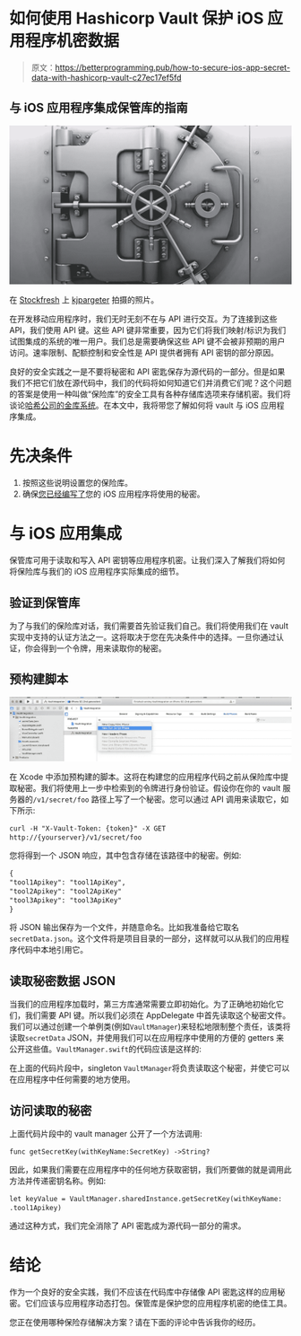 # 如何使用 Hashicorp Vault 保护 iOS 应用程序机密数据

> 原文：<https://betterprogramming.pub/how-to-secure-ios-app-secret-data-with-hashicorp-vault-c27ec17ef5fd>

## 与 iOS 应用程序集成保管库的指南

![](img/c9a38981eb7bcfc9b9bd5ffc4706057f.png)

在 [Stockfresh](https://stockfresh.com/) 上 [kjpargeter](https://stockfresh.com/image/241034/bank-vault) 拍摄的照片。

在开发移动应用程序时，我们无时无刻不在与 API 进行交互。为了连接到这些 API，我们使用 API 键。这些 API 键非常重要，因为它们将我们映射/标识为我们试图集成的系统的唯一用户。我们总是需要确保这些 API 键不会被非预期的用户访问。速率限制、配额控制和安全性是 API 提供者拥有 API 密钥的部分原因。

良好的安全实践之一是不要将秘密和 API 密匙保存为源代码的一部分。但是如果我们不把它们放在源代码中，我们的代码将如何知道它们并消费它们呢？这个问题的答案是使用一种叫做“保险库”的安全工具有各种存储库选项来存储机密。我们将谈论[哈希公司的金库系统](https://learn.hashicorp.com/collections/vault/getting-started)。在本文中，我将带您了解如何将 vault 与 iOS 应用程序集成。

# 先决条件

1.  按照这些说明设置您的保险库。
2.  确保[您已经编写了](https://learn.hashicorp.com/tutorials/vault/getting-started-first-secret?in=vault/getting-started)您的 iOS 应用程序将使用的秘密。

# **与 iOS 应用集成**

保管库可用于读取和写入 API 密钥等应用程序机密。让我们深入了解我们将如何将保险库与我们的 iOS 应用程序实际集成的细节。

## 验证到保管库

为了与我们的保险库对话，我们需要首先验证我们自己。我们将使用我们在 vault 实现中支持的认证方法之一。这将取决于您在先决条件中的选择。一旦你通过认证，你会得到一个令牌，用来读取你的秘密。

## 预构建脚本

![](img/51924ec69f6630c815453df7156ec7b1.png)

在 Xcode 中添加预构建的脚本。这将在构建您的应用程序代码之前从保险库中提取秘密。我们将使用上一步中检索到的令牌进行身份验证。假设你在你的 vault 服务器的`/v1/secret/foo` 路径上写了一个秘密。您可以通过 API 调用来读取它，如下所示:

```
curl -H "X-Vault-Token: {token}" -X GET http://{yourserver}/v1/secret/foo
```

您将得到一个 JSON 响应，其中包含存储在该路径中的秘密。例如:

```
{   
"tool1Apikey": "tool1ApiKey",
"tool2Apikey": "tool2ApiKey"
"tool3Apikey": "tool3ApiKey"
}
```

将 JSON 输出保存为一个文件，并随意命名。比如我准备给它取名`secretData.json`。这个文件将是项目目录的一部分，这样就可以从我们的应用程序代码中本地引用它。

## **读取秘密数据 JSON**

当我们的应用程序加载时，第三方库通常需要立即初始化。为了正确地初始化它们，我们需要 API 键。所以我们必须在 AppDelegate 中首先读取这个秘密文件。我们可以通过创建一个单例类(例如`VaultManager`)来轻松地限制整个责任，该类将读取`secretData` JSON，并使用我们可以在应用程序中使用的方便的 getters 来公开这些值。`VaultManager.swift`的代码应该是这样的:

在上面的代码片段中，singleton `VaultManager`将负责读取这个秘密，并使它可以在应用程序中任何需要的地方使用。

## **访问读取的秘密**

上面代码片段中的 vault manager 公开了一个方法调用:

```
func getSecretKey(withKeyName:SecretKey) ->String?
```

因此，如果我们需要在应用程序中的任何地方获取密钥，我们所要做的就是调用此方法并传递密钥名称。例如:

```
let keyValue = VaultManager.sharedInstance.getSecretKey(withKeyName: .tool1Apikey)
```

通过这种方式，我们完全消除了 API 密匙成为源代码一部分的需求。

# 结论

作为一个良好的安全实践，我们不应该在代码库中存储像 API 密匙这样的应用秘密。它们应该与应用程序动态打包。保管库是保护您的应用程序机密的绝佳工具。

您正在使用哪种保险存储解决方案？请在下面的评论中告诉我你的经历。